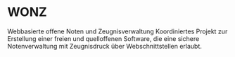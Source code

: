 # WONZ
Webbasierte offene Noten und Zeugnisverwaltung
Koordiniertes Projekt zur Erstellung einer freien und quelloffenen Software, die eine sichere Notenverwaltung mit Zeugnisdruck über Webschnittstellen erlaubt.
